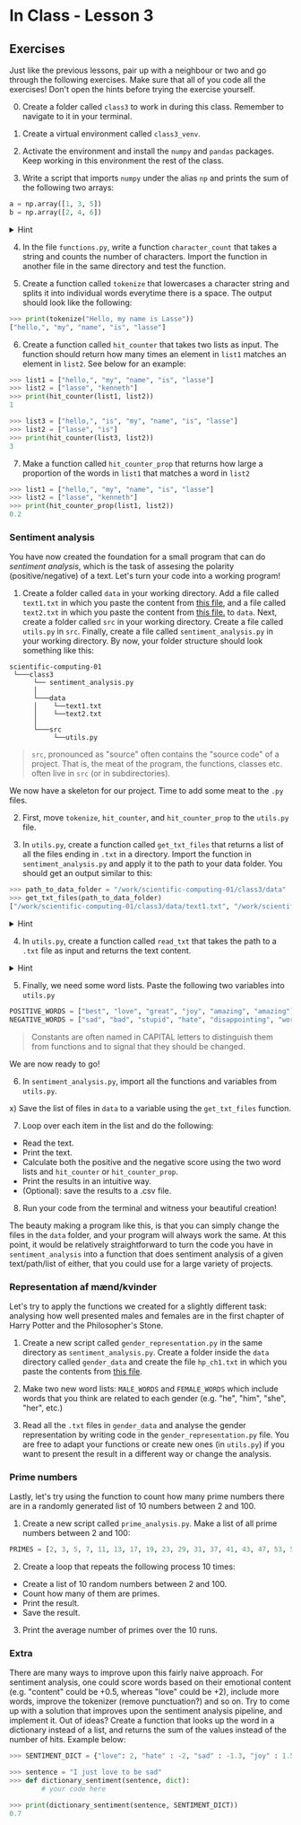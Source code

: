 # In Class - Lesson 3

## Exercises

Just like the previous lessons, pair up with a neighbour or two and go through the following exercises. Make sure that all of you code all the exercises! Don't open the hints before trying the exercise yourself. 

0) Create a folder called `class3` to work in during this class. Remember to navigate to it in your terminal.

1) Create a virtual environment called `class3_venv`.

2) Activate the environment and install the `numpy` and `pandas` packages. Keep working in this environment the rest of the class. 

3) Write a script that imports `numpy` under the alias `np` and prints the sum of the following two arrays:

```py
a = np.array([1, 3, 5])
b = np.array([2, 4, 6])
```

<details>
  <summary>Hint</summary>
  
  Look into the [`numpy.sum`](https://numpy.org/doc/stable/reference/generated/numpy.sum.html) function.
</details>


4) In the file `functions.py`, write a function `character_count` that takes a string and counts the number of characters. Import the function in another file in the same directory and test the function.

5) Create a function called `tokenize` that lowercases a character string and splits it into individual words everytime there is a space. The output should look like the following:

```py
>>> print(tokenize("Hello, my name is Lasse"))
["hello,", "my", "name", "is", "lasse"]
```

6) Create a function called `hit_counter` that takes two lists as input. The function should return how many times an element in `list1` matches an element in `list2`. See below for an example: 

```py
>>> list1 = ["hello,", "my", "name", "is", "lasse"]
>>> list2 = ["lasse", "kenneth"]
>>> print(hit_counter(list1, list2))
1

>>> list3 = ["hello,", "is", "my", "name", "is", "lasse"]
>>> list2 = ["lasse", "is"]
>>> print(hit_counter(list3, list2))
3
```

7) Make a function called `hit_counter_prop` that returns how large a proportion of the words in `list1` that matches a word in `list2`

```py
>>> list1 = ["hello,", "my", "name", "is", "lasse"]
>>> list2 = ["lasse", "kenneth"]
>>> print(hit_counter_prop(list1, list2))
0.2
```


### Sentiment analysis
You have now created the foundation for a small program that can do _sentiment analysis_, which is the task of assesing the polarity (positive/negative) of a text. Let's turn your code into a working program!


1) Create a folder called `data` in your working directory. Add a file called `text1.txt` in which you paste the content from [this file](), and a file called `text2.txt` in which you paste the content from [this file.]() to `data`. Next, create a folder called `src` in your working directory. Create a file called `utils.py` in `src`. Finally, create a file called `sentiment_analysis.py` in your working directory. By now, your folder structure should look something like this:

```
scientific-computing-01
 └───class3
      └── sentiment_analysis.py
      │
      └───data
      │    └──text1.txt
      │    └──text2.txt
      │ 
      └───src
           └──utils.py      
```

> `src`, pronounced as "source" often contains the "source code" of a project. That is, the meat of the program, the functions, classes etc. often live in `src` (or in subdirectories).

We now have a skeleton for our project. Time to add some meat to the `.py` files. 

2) First, move `tokenize`, `hit_counter`, and `hit_counter_prop` to the `utils.py` file. 

3) In `utils.py`, create a function called `get_txt_files` that returns a list of all the files ending in `.txt` in a directory. Import the function in `sentiment_analysis.py` and apply it to the path to your data folder. You should get an output similar to this: 

```py
>>> path_to_data_folder = "/work/scientific-computing-01/class3/data"
>>> get_txt_files(path_to_data_folder)
["/work/scientific-computing-01/class3/data/text1.txt", "/work/scientific-computing-01/class3/data/text2.txt"]
```

<details>
  <summary>Hint</summary>
  
   - If you have problems importing, remember to create a `__init__.py` file in `data`. 
   - Check out the [glob.glob](https://www.geeksforgeeks.org/how-to-use-glob-function-to-find-files-recursively-in-python/) method and use the `*.txt` ending.  
</details>

4) In `utils.py`, create a function called `read_txt` that takes the path to a `.txt` file as input and returns the text content.

<details>
  <summary>Hint</summary>
  
   Use the `with open()` syntax:
   ```py
   with open('example.txt') as f:
       contents = f.read()
   ``` 
</details>

5) Finally, we need some word lists. Paste the following two variables into `utils.py`

```py
POSITIVE_WORDS = ["best", "love", "great", "joy", "amazing", "amazing"]
NEGATIVE_WORDS = ["sad", "bad", "stupid", "hate", "disappointing", "worst"]
```

> Constants are often named in CAPITAL letters to distinguish them from functions and to signal that they should be changed.


We are now ready to go!

6) In `sentiment_analysis.py`, import all the functions and variables from `utils.py`.

x) Save the list of files in `data` to a variable using the `get_txt_files` function.

7) Loop over each item in the list and do the following:
  - Read the text.
  - Print the text.
  - Calculate both the positive and the negative score using the two word lists and `hit_counter` or `hit_counter_prop`.
  - Print the results in an intuitive way.
  - (Optional): save the results to a .csv file.

8) Run your code from the terminal and witness your beautiful creation!

The beauty making a program like this, is that you can simply change the files in the `data` folder, and your program will always work the same. At this point, it would be relatively straightforward to turn the code you have in `sentiment_analysis` into a function that does sentiment analysis of a given text/path/list of either, that you could use for a large variety of projects. 


### Representation af mænd/kvinder
Let's try to apply the functions we created for a slightly different task: analysing how well presented males and females are in the first chapter of Harry Potter and the Philosopher's Stone.

1) Create a new script called `gender_representation.py` in the same directory as `sentiment_analysis.py`. Create a folder inside the `data` directory called `gender_data` and create the file `hp_ch1.txt` in which you paste the contents from [this file](). 

2) Make two new word lists: `MALE_WORDS` and `FEMALE_WORDS` which include words that you think are related to each gender (e.g. "he", "him", "she", "her", etc.)

3) Read all the `.txt` files in `gender_data` and analyse the gender representation by writing code in the `gender_representation.py` file. You are free to adapt your functions or create new ones (in `utils.py`) if you want to present the result in a different way or change the analysis. 


### Prime numbers 
Lastly, let's try using the function to count how many prime numbers there are in a randomly generated list of 10 numbers between 2 and 100. 

1) Create a new script called `prime_analysis.py`. Make a list of all prime numbers between 2 and 100:

```py
PRIMES = [2, 3, 5, 7, 11, 13, 17, 19, 23, 29, 31, 37, 41, 43, 47, 53, 59, 61, 67, 71, 73, 79, 83, 89, 97]
```

2) Create a loop that repeats the following process 10 times:
  - Create a list of 10 random numbers between 2 and 100.
  - Count how many of them are primes.
  - Print the result.
  - Save the result.
3) Print the average number of primes over the 10 runs.  


### Extra
There are many ways to improve upon this fairly naive approach. For sentiment analysis, one could score words based on their emotional content (e.g. "content" could be +0.5, whereas "love" could be +2), include more words, improve the tokenizer (remove punctuation?) and so on. Try to come up with a solution that improves upon the sentiment analysis pipeline, and implement it. Out of ideas? Create a function that looks up the word in a dictionary instead of a list, and returns the sum of the values instead of the number of hits. Example below:

```py
>>> SENTIMENT_DICT = {"love": 2, "hate" : -2, "sad" : -1.3, "joy" : 1.5}

>>> sentence = "I just love to be sad"
>>> def dictionary_sentiment(sentence, dict):
        # your code here

>>> print(dictionary_sentiment(sentence, SENTIMENT_DICT))
0.7
```
